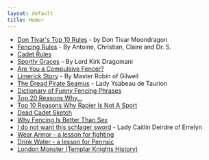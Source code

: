 ```yaml
---
layout: default
title: Humor
---
```


* [Don Tivar's Top 10 Rules](tivar) - by Don Tivar Moondragon
* [Fencing Rules](suess) - By Antoine, Christian, Claire and Dr. S.
* [Cadet Rules](cadet-rules)
* [Sportly Graces](ten-commandments) - By Lord Kirk Dragomani
* [Are You a Compulsive Fencer?](compulsive)
* [Limerick Story](limerick) - By Master Robin of Gilwell
* [The Dread Pirate Seamus](seamus) - Lady Ysabeau de Taurion
* [Dictionary of Funny Fencing Phrases](dictionary-of-fencing-phrases)
* [Top 20 Reasons Why...](top-20)
* [Top 10 Reasons Why Rapier Is Not A Sport](top-ten-reasons)
* [Dead Cadet Sketch](dead-cadet.htm)
* [Why Fencing Is Better Than Sex](better-than-sex)
* [I do not want this schlager sword](schlager-sword) - Lady Caitlin Deirdre of Errelyn
* [Wear Armor - a lesson for fighting](wear-armor)
* [Drink Water - a lesson for Pennsic](drink-water)
* [London Monster (Templar Knights History)](templar)
